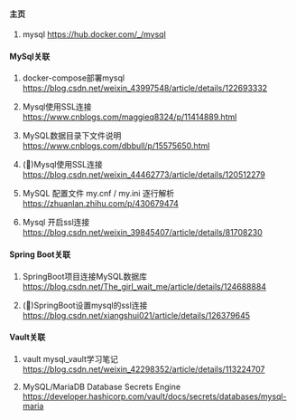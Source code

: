 ﻿#### 主页 ####
1. mysql
    https://hub.docker.com/_/mysql


#### MySql关联 ####
1. docker-compose部署mysql
    https://blog.csdn.net/weixin_43997548/article/details/122693332

2. Mysql使用SSL连接
    https://www.cnblogs.com/maggieq8324/p/11414889.html
    
3. MySQL数据目录下文件说明
    https://www.cnblogs.com/dbbull/p/15575650.html

4. (🌟)Mysql使用SSL连接
    https://blog.csdn.net/weixin_44462773/article/details/120512279

5. MySQL 配置文件 my.cnf / my.ini 逐行解析
    https://zhuanlan.zhihu.com/p/430679474

6. Mysql 开启ssl连接
    https://blog.csdn.net/weixin_39845407/article/details/81708230

#### Spring Boot关联 ####
1. SpringBoot项目连接MySQL数据库
    https://blog.csdn.net/The_girl_wait_me/article/details/124688884

2. (🌟)SpringBoot设置mysql的ssl连接
    https://blog.csdn.net/xiangshui021/article/details/126379645


#### Vault关联 ####
1. vault mysql_vault学习笔记
    https://blog.csdn.net/weixin_42298352/article/details/113224707

2. MySQL/MariaDB Database Secrets Engine
    https://developer.hashicorp.com/vault/docs/secrets/databases/mysql-maria
